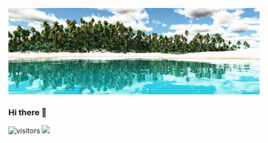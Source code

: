 ![tropics](https://raw.githubusercontent.com/tommac99/tommac99/main/github_banner.jpg)

### Hi there 👋
![visitors](https://visitor-badge.glitch.me/badge?page_id=tommac99)
<img height="180em" src="https://github-readme-stats.vercel.app/api?username=tommac99&show_icons=true&hide_border=true&&count_private=true&include_all_commits=true&theme=radical" />

<!--
**tommac99/tommac99** is a ✨ _special_ ✨ repository because its `README.md` (this file) appears on your GitHub profile.

Here are some ideas to get you started:

- 🔭 I’m currently working on ...
- 🌱 I’m currently learning ...
- 👯 I’m looking to collaborate on ...
- 🤔 I’m looking for help with ...
- 💬 Ask me about ...
- 📫 How to reach me: ...
- 😄 Pronouns: ...
- ⚡ Fun fact: ...
-->
